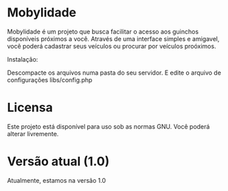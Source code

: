 Mobylidade
==========
Mobylidade é um projeto que busca facilitar o acesso aos guinchos disponíveis próximos a você. 
Através de uma interface simples e amigavel, você poderá cadastrar seus veículos ou procurar por veículos proóximos.

Instalação:

Descompacte os arquivos numa pasta do seu servidor. E edite o arquivo de configurações libs/config.php

Licensa
=========
Este projeto está disponível para uso sob as normas GNU. Você poderá alterar livremente.

Versão atual (1.0)
==================
Atualmente, estamos na versão 1.0
